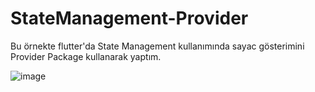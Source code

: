 # StateManagement-Provider

Bu örnekte flutter'da State Management kullanımında sayac gösterimini Provider Package kullanarak yaptım.

![image](https://user-images.githubusercontent.com/49613812/181242341-a19dcc51-e3d6-4dcb-99d0-6b7365673967.png)
